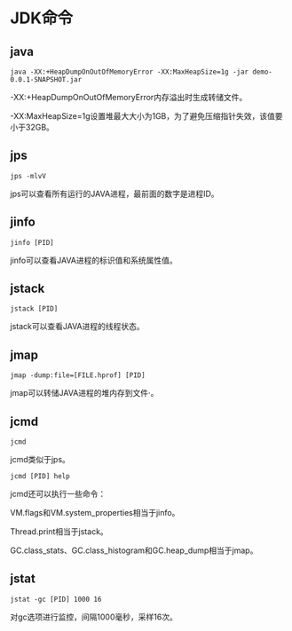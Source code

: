# JDK命令

## java

``` shell
java -XX:+HeapDumpOnOutOfMemoryError -XX:MaxHeapSize=1g -jar demo-0.0.1-SNAPSHOT.jar
```

-XX:+HeapDumpOnOutOfMemoryError内存溢出时生成转储文件。

-XX:MaxHeapSize=1g设置堆最大大小为1GB，为了避免压缩指针失效，该值要小于32GB。

## jps

``` shell
jps -mlvV
```

jps可以查看所有运行的JAVA进程，最前面的数字是进程ID。

## jinfo

``` shell
jinfo [PID]
```

jinfo可以查看JAVA进程的标识值和系统属性值。

## jstack

``` shell
jstack [PID]
```

jstack可以查看JAVA进程的线程状态。

## jmap

``` shell
jmap -dump:file=[FILE.hprof] [PID]
```

jmap可以转储JAVA进程的堆内存到文件·。

## jcmd

``` shell
jcmd
```

jcmd类似于jps。

``` shell
jcmd [PID] help
```

jcmd还可以执行一些命令：

VM.flags和VM.system_properties相当于jinfo。

Thread.print相当于jstack。

GC.class_stats、GC.class_histogram和GC.heap_dump相当于jmap。

## jstat

``` shell
jstat -gc [PID] 1000 16
```

对gc选项进行监控，间隔1000毫秒，采样16次。
